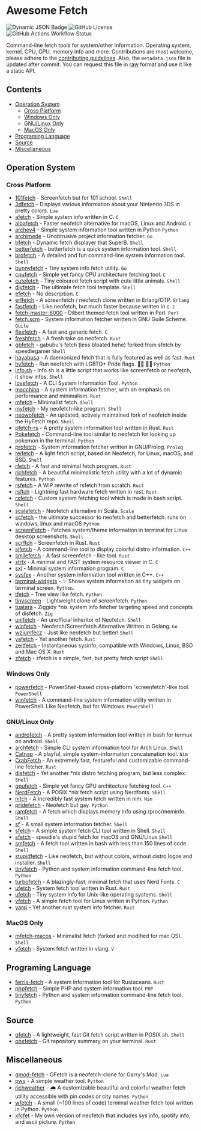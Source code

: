 # Awesome Fetch

![Dynamic JSON Badge](https://img.shields.io/badge/dynamic/json?url=https%3A%2F%2Fgithub.com%2Fbeucismis%2Fawesome-fetch%2Fraw%2Fmain%2Fmetadata.json&query=%24.total&label=total%20tool)
![GitHub License](https://img.shields.io/github/license/beucismis/awesome-fetch)
![GitHub Actions Workflow Status](https://img.shields.io/github/actions/workflow/status/beucismis/awesome-fetch/links.yml)

Command-line fetch tools for system/other information. Operating system, kernel, CPU, GPU, memory info and more. Contributions are most welcome, please adhere to the [contributing guidelines](CONTRIBUTING.md). Also, the `metadata.json` file is updated after commit. You can request this file in [raw](https://beucismis.github.io/awesome-fetch/metadata.json) format and use it like a static API.

## Contents

- [Operation System](#operation-system)
  - [Cross Platform](#cross-platform)
  - [Windows Only](#windows-only)
  - [GNU/Linux Only](#gnulinux-only)
  - [MacOS Only](#macos-only)
- [Programing Language](#programing-language)
- [Source](#source)
- [Miscellaneous](#miscellaneous)

## Operation System

### Cross Platform

- [101fetch](https://github.com/salaaad2/101fetch) - Screenfetch but for 101 school. `Shell`
- [3dfetch](https://github.com/aliceinpalth/3dfetch) - Displays various information about your Nintendo 3DS in pretty colors. `Lua`
- [afetch](https://github.com/13-CF/afetch) - Simple system info written in C. `C`
- [albafetch](https://github.com/alba4k/albafetch) - Faster neofetch alternative for macOS, Linux and Android. `C`
- [archey4](https://github.com/HorlogeSkynet/archey4) - Simple system information tool written in Python `Python`
- [archimede](https://github.com/gennaro-tedesco/archimede) - Unobtrusive project information fetcher. `Go`
- [bfetch](https://github.com/NNBnh/bfetch) - Dynamic fetch displayer that SuperB. `Shell`
- [betterfetch](https://github.com/sctech-tr/betterfetch) - betterfetch is a quick system information tool.  `Shell`
- [brofetch](https://github.com/ufuayk/brofetch) - A detailed and fun command-line system information tool. `Shell`
- [bunnyfetch](https://github.com/Rosettea/bunnyfetch) - Tiny system info fetch utility. `Go`
- [cpufetch](https://github.com/Dr-Noob/cpufetch) - Simple yet fancy CPU architecture fetching tool. `C`
- [cutefetch](https://github.com/cybardev/cutefetch) - Tiny coloured fetch script with cute little animals. `Shell`
- [diyfetch](https://github.com/info-mono/diyfetch) - The ultimate fetch tool template. `Shell`
- [efetch](https://github.com/NoSequel/efetch) - No description. `C`
- [erlfetch](https://github.com/vereis/erlfetch) - A screenfetch / neofetch clone written in Erlang/OTP. `Erlang`
- [fastfetch](https://github.com/fastfetch-cli/fastfetch) - Like neofetch, but much faster because written in c. `C`
- [fetch-master-6000](https://github.com/anhsirk0/fetch-master-6000) - Dilbert themed fetch tool written in Perl. `Perl`
- [fetch.scm](https://github.com/KikyTokamuro/fetch.scm) - System information fetcher written in GNU Guile Scheme. `Guile`
- [flexfetch](https://github.com/matyklug18/Flexfetch) - A fast and generic fetch. `C`
- [freshfetch](https://github.com/K4rakara/freshfetch) - A fresh take on neofetch. `Rust`
- [gbfetch](https://github.com/GabubuAvailable/gbfetch) - gabubu's fetch (less bloated hehe) forked from sfetch by speediegamer `Shell`
- [hayabusa](https://github.com/Notarin/hayabusa) - A daemonized fetch that is fully featured as well as fast. `Rust`
- [hyfetch](https://github.com/hykilpikonna/hyfetch) - Run neofetch with LGBTQ+ Pride flags. 🏳️‍🌈 🏳️‍⚧️ `Python`
- [info.sh](https://github.com/bc1bb/info.sh) - Info.sh is a little script that works like screenfetch or neofetch, it show infos. `Shell`
- [lovefetch](https://github.com/oppsec/lovefetch) - A CLI System Information Tool. `Python`
- [macchina](https://github.com/Macchina-CLI/macchina) - A system information fetcher, with an emphasis on performance and minimalism. `Rust`
- [mfetch](https://github.com/rachelambda/mfetch) - Minimalist fetch. `Shell`
- [myfetch](https://github.com/Pippadi/myfetch) - My neofetch-like program. `Shell`
- [neowofetch](https://github.com/hykilpikonna/hyfetch#running-updated-original-neofetch) - An updated, actively maintained fork of neofetch inside the HyFetch repo. `Shell`
- [pfetch-rs](https://github.com/Gobidev/pfetch-rs) - A pretty system information tool written in Rust. `Rust`
- [Pokefetch](https://github.com/rmccorm4/Pokefetch) - Command-line tool similar to neofetch for looking up pokemon in the terminal. `Python`
- [profetch](https://github.com/RustemB/profetch) - System information fetcher written in GNU/Prolog. `Prolog`
- [reifetch](https://github.com/OkaVatti/reifetch) - A light fetch script, based on Neofetch, for Linux, macOS, and BSD. `Shell`
- [rfetch](https://github.com/kamui-fin/rfetch) - A fast and minimal fetch program. `Rust`
- [richfetch](https://github.com/Rizen54/richfetch) - A beautiful minimalistic fetch utility with a lot of dynamic features. `Python`
- [rsfetch](https://github.com/Phate6660/rsfetch) - A WIP rewrite of rsfetch from scratch. `Rust`
- [rsftch](https://github.com/charklie/rsftch) - Lightning fast hardware fetch written in rust. `Rust`
- [rxfetch](https://github.com/Mangeshrex/rxfetch) - Custom system fetching tool which is made in bash script. `Shell`
- [scalafetch](https://github.com/Phate6660/scalafetch) - Neofetch alternative in Scala. `Scala`
- [scfetch](https://github.com/sctech-tr/scfetch) - the ultimate successor to neofetch and betterfetch. runs on windows, linux and macOS `Python`
- [screenFetch](https://github.com/KittyKatt/screenFetch) - Fetches system/theme information in terminal for Linux desktop screenshots. `Shell`
- [scrftch](https://github.com/wezm/scrftch) - Screenfetch in Rust. `Rust`
- [sjfetch](https://github.com/855309/sjfetch) - A command-line tool to display colorful distro information. `C++`
- [smilefetch](https://github.com/ashedapuppy/smilefetch) -  A fast screenfetch - like tool. `Rust`
- [strlx](https://github.com/stx3plus1/strlx) -  A minimal and FAST system resource viewer in C. `C`
- [sxl](https://github.com/stx3plus1/sxl) - Minimal system information program. `C`
- [sysfex](https://github.com/mehedirm6244/sysfex) - Another system information tool written in C++. `C++`
- [terminal-widgets](https://github.com/imegeek/terminal-widgets) - ✨ Shows system information as tiny widgets on terminal screen. `Python`.
- [tfetch](https://github.com/EndOfLine-py/tfetch) - Tree view like fetch. `Python`
- [tinyscreen](https://github.com/pbkangafoo/tinyscreen) - Lightweight clone of screenfetch. `Python`
- [tuatara](https://github.com/q60/tuatara) - Ziggidy \*nix system info fetcher targeting speed and concepts of disfetch. `Zig`
- [unifetch](https://github.com/nmimusic/unifetch) - An unofficial inheritor of Neofetch. `Shell`
- [winfetch](https://github.com/M4cs/winfetch) - Neofetch/Screenfetch Alternative Written in Golang. `Go`
- [wziumfecz](https://github.com/workonfire/wziumfecz) -  Just like neofetch but better! `Shell`
- [yafetch](https://github.com/yrwq/yafetch) - Yet another fetch. `Rust`
- [zeitfetch](https://github.com/nidnogg/zeitfetch) - Instantaneous sysinfo, compatible with Windows, Linux, BSD and Mac OS X. `Rust`
- [zfetch](https://github.com/emilydaemon/zfetch) - zfetch is a simple, fast, but pretty fetch script `Shell`

### Windows Only

- [powerfetch](https://github.com/jantari/powerfetch) - PowerShell-based cross-platform 'screenfetch'-like tool. `PowerShell`
- [winfetch](https://github.com/lptstr/winfetch) - A command-line system information utility written in PowerShell. Like Neofetch, but for Windows. `PowerShell`

### GNU/Linux Only

- [androfetch](https://github.com/laraib07/androfetch) - A pretty system information tool written in bash for termux on android. `Shell`
- [archfetch](https://github.com/xxczaki/archfetch) - Simple CLI system information tool for Arch Linux. `Shell`
- [Catnap](https://github.com/iinsertNameHere/catnap) - A playful, simple system-information concatenation tool. `Nim`
- [CrabFetch](https://github.com/LivacoNew/CrabFetch) - An extremely fast, featureful and customizable command-line fetcher. `Rust`
- [disfetch](https://github.com/q60/disfetch) - Yet another \*nix distro fetching program, but less complex. `Shell`
- [gpufetch](https://github.com/Dr-Noob/gpufetch) - Simple yet fancy GPU architecture fetching tool. `C++`
- [NerdFetch](https://codeberg.org/thatonecalculator/NerdFetch) - A POSIX \*nix fetch script using Nerdfonts. `Shell`
- [nitch](https://github.com/ssleert/nitch) - A incredibly fast system fetch written in nim. `Nim`
- [pridefetch](https://github.com/cartoon-raccoon/pridefetch) - Neofetch but gay. `Python`
- [ramfetch](https://codeberg.org/jahway603/ramfetch) - A fetch which displays memory info using /proc/meminfo. `Shell`
- [sf](https://github.com/mauro-balades/sf) - A small system information fetcher. `Shell`
- [sfetch](https://github.com/Frolleks/sfetch) - A simple system fetch CLI tool written in Shell. `Shell`
- [sfetch](https://github.com/speedie1337/sfetch) - speedie's stupid fetch for macOS and GNU/Linux `Shell`
- [smfetch](https://github.com/agahemir/smfetch) - A fetch tool written in bash with less than 150 lines of code. `Shell`
- [stupidfetch](https://github.com/000rosiu/stupidfetch) - Like neofetch, but without colors, without distro logos and installer. `Shell`
- [tinyfetch](https://github.com/beucismis/tinyfetch) - Python and system information command-line fetch tool. `Python`
- [turbofetch](https://github.com/ajTronic/turbofetch) - A blazingly-fast, minimal fetch that uses Nerd Fonts. `C`
- [ufetch](https://github.com/tyroruyk/ufetch) - System fetch tool written in Rust. `Rust`
- [ufetch](https://gitlab.com/jschx/ufetch) - Tiny system info for Unix-like operating systems. `Shell`
- [vfetch](https://github.com/Lorago/vfetch) - A simple fetch tool for Linux written in Python. `Python`
- [yarsi](https://github.com/LinuxNerdBTW/yarsi) - Yet another rust system info fetcher. `Rust`

### MacOS Only

- [mfetch-macos](https://github.com/TechWiz-3/mfetch-macos) - Minimalist fetch (forked and modified for mac OS). `Shell`
- [vfetch](https://github.com/carlosqsilva/vfetch) - System fetch written in vlang. `V`

## Programing Language

- [ferris-fetch](https://github.com/irevenko/ferris-fetch) - A system information tool for Rustaceans. `Rust`
- [phpfetch](https://github.com/efectn/phpfetch) - Simple PHP and system information tool. `PHP`
- [tinyfetch](https://github.com/beucismis/tinyfetch) - Python and system information command-line fetch tool. `Python`

## Source

- [gfetch](https://github.com/kiedtl/gfetch) - A lightweight, fast Git fetch script written in POSIX sh. `Shell`
- [onefetch](https://github.com/o2sh/onefetch) - Git repository summary on your terminal. `Rust`

## Miscellaneous

- [gmod-fetch](https://github.com/garryspins/gmod-fetch) - GFetch is a neofetch-clone for Garry's Mod. `Lua`
- [pwy](https://github.com/egargo/pwygit) - A simple weather tool. `Python`
- [richweather](https://github.com/Rizen54/richweather) - 🌧️ A customizable beautiful and colorful weather fetch utility accessible with pin codes or city names. `Python`
- [wfetch](https://github.com/igormako/wfetch) - A small (~100 lines of code) terminal weather fetch tool written in Python. `Python`
- [xfcfet](https://github.com/xfcisco/xfcfet) - My own version of neofetch that includes sys info, spotify info, and ascii picture. `Python`
